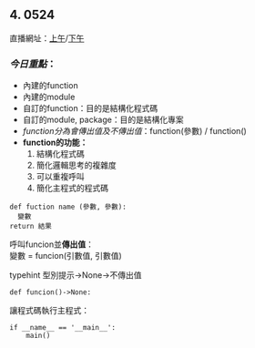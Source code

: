 ## 4. 0524

直播網址：[上午](https://www.youtube.com/watch?v=ZGaOBcsPJUY)/[下午](https://www.youtube.com/watch?v=vdRyEXHGl0g)

### *今日重點*：
- 內建的function
- 內建的module
- 自訂的function：目的是結構化程式碼
- 自訂的module, package：目的是結構化專案
- *function分為會傳出值及不傳出值*：function(參數) / function()
- **function的功能：**   
  1. 結構化程式碼
  2. 簡化邏輯思考的複雜度
  3. 可以重複呼叫
  4. 簡化主程式的程式碼
```
def fuction name (參數, 參數):
  變數
return 結果
```
呼叫funcion並**傳出值**：   
變數 = funcion(引數值, 引數值)

typehint 型別提示->None->不傳出值   
```
def funcion()->None:
```

讓程式碼執行主程式：
```
if __name__ == '__main__':
    main()
```



